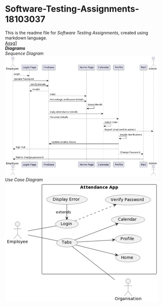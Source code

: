 # Software-Testing-Assignments-18103037
This is the readme file for *Software Testing Assignments*, created using markdown language.<br />
[Assg1](https://github.com/Robin-Oak/Software-Testing-Assignments-18103037/tree/main/Assg1)<br />
***Diagrams***<br />
*Sequence Diagram*<br />
![Sequence Diagram](https://github.com/Robin-Oak/Software-Testing-Assignments-18103037/blob/main/Assg1/sequence%20diagram.png) 
*Use Case Diagram*<br />
![Use Case Diagram](https://github.com/Robin-Oak/Software-Testing-Assignments-18103037/blob/main/Assg1/use-case.png)
